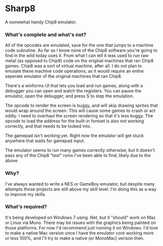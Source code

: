 # Sharp8

A somewhat handy Chip8 emulator.

### What's complete and what's not?
All of the opcodes are emulated, save for the one that jumps to a machine code subrutine.  As far as I know none of the Chip8 software you're going to find in the wild today uses it.  From what I can tell it was used to run raw metal (as opposed to Chip8) code on the original machines that ran Chip8 games.  Chip8 was a sort of virtual machine, after all.  I do not plan to emulate these machine code operations, as it would require an entire seperate emulator of the original machines that ran Chip8.

There's a winforms UI that lets you load and run games, along with a debugger you can open and watch the registers.  You can pause the emulator, open the debugger, and press S to step the emulation.

The opcode to render the screen is buggy, and will skip drawing sprites that would wrap around the screen.  This will cause some games to crash or act oddly.  I need to overhaul the screen rendering so that it's less buggy.  The opcode to load the address for the built-in fontset is also not working correctly, and that needs to be looked into.

The gamepad isn't working yet.  Right now the emulator will get stuck anywhere that waits for gamepad input.

The emulator seems to run many games correctly otherwise, but it doesn't pass any of the Chip8 "test" roms I've been able to find, likely due to the above.

### Why?
I've always wanted to write a NES or GameBoy emulator, but despite many attempts those projects are still above my skill level.  I'm doing this as a way to improve my skills.

### What's required?
It's being developed on Windows 7 using .Net, but it "should" work on Mac or Linux via Mono.  There may be issues with the graphics being painted on those platforms.  For now I'd recommend just running it on Windows.  I'd love to make a native Mac version once I have the emulator core working more or less 100%, and I'll try to make a native (or MonoMac) verison then.
